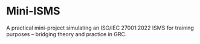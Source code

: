 # Mini-ISMS
A practical mini-project simulating an ISO/IEC 27001:2022 ISMS for training purposes – bridging theory and practice in GRC.
